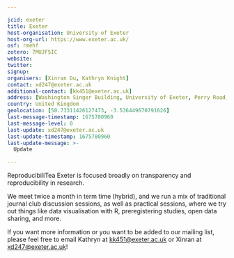 ```yaml
---

jcid: exeter
title: Exeter
host-organisation: University of Exeter
host-org-url: https://www.exeter.ac.uk/
osf: rmehf
zotero: 7MUJF5IC
website: 
twitter: 
signup: 
organisers: [Xinran Du, Kathryn Knight]
contact: xd247@exeter.ac.uk
additional-contact: [kk451@exeter.ac.uk]
address: [Washington Singer Building, University of Exeter, Perry Road, Exeter EX4 4QG]
country: United Kingdom
geolocation: [50.73311426127473, -3.536449670791626]
last-message-timestamp: 1675780960
last-message-level: 0
last-update: xd247@exeter.ac.uk
last-update-timestamp: 1675780960
last-update-message: >-
  Update

---
```


ReproducibiliTea Exeter is focused broadly on transparency and reproducibility in research. 

We meet twice a month in term time (hybrid), and we run a mix of traditional journal club discussion sessions, as well as practical sessions, where we try out things like data visualisation with R, preregistering studies, open data sharing, and more. 

If you want more information or you want to be added to our mailing list, please feel free to email Kathryn at kk451@exeter.ac.uk or Xinran at xd247@exeter.ac.uk!
